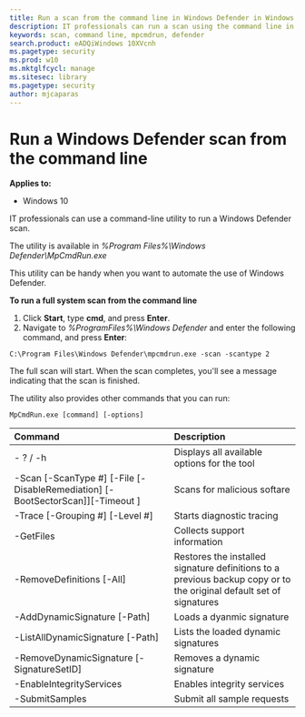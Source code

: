 ```yaml
---
title: Run a scan from the command line in Windows Defender in Windows 10 (Windows 10)
description: IT professionals can run a scan using the command line in Windows Defender in Windows 10.
keywords: scan, command line, mpcmdrun, defender
search.product: eADQiWindows 10XVcnh
ms.pagetype: security
ms.prod: w10
ms.mktglfcycl: manage
ms.sitesec: library
ms.pagetype: security
author: mjcaparas
---
```


# Run a Windows Defender scan from the command line

**Applies to:**

- Windows 10

IT professionals can use a command-line utility to run a Windows Defender scan. 

The utility is available in _%Program Files%\Windows Defender\MpCmdRun.exe_

This utility can be handy when you want to automate the use of Windows Defender. 

**To run a full system scan from the command line**

1. Click **Start**, type **cmd**, and press **Enter**.
2. Navigate to _%ProgramFiles%\Windows Defender_ and enter the following command, and press **Enter**:

```
C:\Program Files\Windows Defender\mpcmdrun.exe -scan -scantype 2
```
The full scan will start. When the scan completes, you'll see a message indicating that the scan is finished. 


The utility also provides other commands that you can run:

```
MpCmdRun.exe [command] [-options]
```

Command | Description 
:---|:---
\- ? / -h | Displays all available options for the tool
\-Scan [-ScanType #] [-File <path> [-DisableRemediation] [-BootSectorScan]][-Timeout <days>] | Scans for malicious softare
\-Trace  [-Grouping #] [-Level #]| Starts diagnostic tracing
\-GetFiles | Collects support information
\-RemoveDefinitions [-All] | Restores the installed signature definitions to a previous backup copy or to the original default set of signatures
\-AddDynamicSignature [-Path] | Loads a dyanmic signature
\-ListAllDynamicSignature [-Path] | Lists the loaded dynamic signatures
\-RemoveDynamicSignature [-SignatureSetID] | Removes a dynamic signature
\-EnableIntegrityServices | Enables integrity services
\-SubmitSamples | Submit all sample requests 